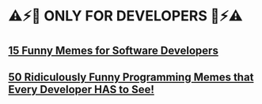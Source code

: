 # ⚠️⚡🚨 ONLY FOR DEVELOPERS 🚨⚡⚠️
## [15 Funny Memes for Software Developers](https://dev.to/rahulbanerjee99/15-funny-memes-for-software-developers-487o)
## [50 Ridiculously Funny Programming Memes that Every Developer HAS to See!](https://www.cometchat.com/blog/programming-memes-for-developers)
